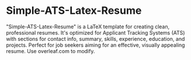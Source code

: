# Simple-ATS-Latex-Resume
"Simple-ATS-Latex-Resume" is a LaTeX template for creating clean, professional resumes. It's optimized for Applicant Tracking Systems (ATS) with sections for contact info, summary, skills, experience, education, and projects. Perfect for job seekers aiming for an effective, visually appealing resume. Use overleaf.com to modify.
